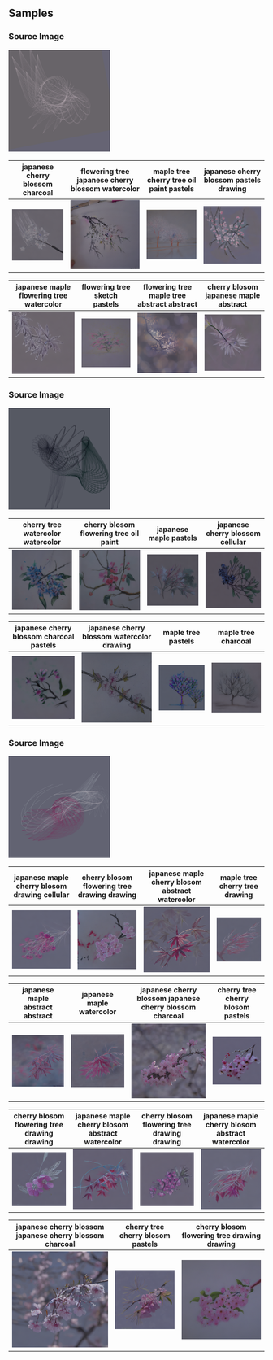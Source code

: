 ## Samples
### Source Image
<img src="images/3455225671090053452_1.png" width=200/>

| japanese cherry blossom charcoal | flowering tree japanese cherry blossom watercolor | maple tree cherry tree oil paint pastels | japanese cherry blossom pastels drawing |
| -- | -- | -- | -- |
| <img src="images/000001.218989144.png" width=200 /> | <img src="images/000002.2021574454.png" width=200 /> | <img src="images/000003.1499355417.png" width=200 /> | <img src="images/000004.2693419708.png" width=200 /> |

| japanese maple flowering tree watercolor | flowering tree sketch pastels | flowering tree maple tree abstract abstract | cherry blosom japanese maple abstract |
| -- | -- | -- | -- |
| <img src="images/000005.1451623890.png" width=200 /> | <img src="images/000006.1520530761.png" width=200 /> | <img src="images/000007.2017554803.png" width=200 /> | <img src="images/000008.3908946101.png" width=200 /> |

### Source Image
<img src="images/3455225671090053452_2.png" width=200/>

| cherry tree watercolor watercolor | cherry blosom flowering tree oil paint | japanese maple pastels | japanese cherry blossom cellular |
| -- | -- | -- | -- |
| <img src="images/000009.243243827.png" width=200 /> | <img src="images/000010.2819215445.png" width=200 /> | <img src="images/000011.2966121825.png" width=200 /> | <img src="images/000012.234736035.png" width=200 /> |

| japanese cherry blossom charcoal pastels | japanese cherry blossom watercolor drawing | maple tree pastels | maple tree charcoal |
| -- | -- | -- | -- |
| <img src="images/000013.2593284302.png" width=200 /> | <img src="images/000014.607458020.png" width=200 /> | <img src="images/000015.2150785039.png" width=200 /> | <img src="images/000016.121847565.png" width=200 /> |

### Source Image
<img src="images/3455225671090053452_3.png" width=200/>

| japanese maple cherry blosom drawing cellular | cherry blosom flowering tree drawing drawing | japanese maple cherry blosom abstract watercolor | maple tree cherry tree drawing |
| -- | -- | -- | -- |
| <img src="images/000017.3295269880.png" width=200 /> | <img src="images/000018.2791293063.png" width=200 /> | <img src="images/000019.3475417084.png" width=200 /> | <img src="images/000020.2239385905.png" width=200 /> |

| japanese maple abstract abstract | japanese maple watercolor | japanese cherry blossom japanese cherry blossom charcoal | cherry tree cherry blosom pastels |
| -- | -- | -- | -- |
| <img src="images/000021.4056887458.png" width=200 /> | <img src="images/000022.4093564167.png" width=200 /> | <img src="images/000023.2747163273.png" width=200 /> | <img src="images/000024.2723934240.png" width=200 /> |

| cherry blosom flowering tree drawing drawing | japanese maple cherry blosom abstract watercolor | cherry blosom flowering tree drawing drawing | japanese maple cherry blosom abstract watercolor |
| -- | -- | -- | -- |
| <img src="images/000025.103001291.png" width=200 /> | <img src="images/000026.338029193.png" width=200 /> | <img src="images/000027.1137240183.png" width=200 /> | <img src="images/000028.3315464820.png" width=200 /> |

| japanese cherry blossom japanese cherry blossom charcoal | cherry tree cherry blosom pastels | cherry blosom flowering tree drawing drawing |
| -- | -- | -- |
| <img src="images/000029.417602048.png" width=200 /> | <img src="images/000030.3566557387.png" width=200 /> | <img src="images/000031.1425917367.png" width=200 /> |


